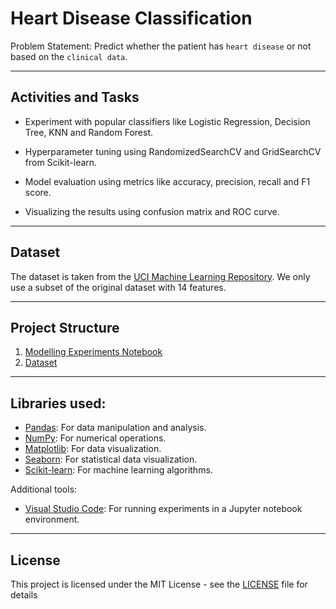 # Heart Disease Classification

Problem Statement: Predict whether the patient has `heart disease` or not based on the `clinical data`.

---

## Activities and Tasks

- Experiment with popular classifiers like Logistic Regression, Decision Tree, KNN and Random Forest.

- Hyperparameter tuning using RandomizedSearchCV and GridSearchCV from Scikit-learn.

- Model evaluation using metrics like accuracy, precision, recall and F1 score.

- Visualizing the results using confusion matrix and ROC curve.

---

## Dataset

The dataset is taken from the [UCI Machine Learning Repository](https://archive.ics.uci.edu/dataset/45/heart+disease). We only use a subset of the original dataset with 14 features.

---

## Project Structure

1. [Modelling Experiments Notebook](./heart-disease.ipynb)
2. [Dataset](./data/heart-disease.csv)

---

## Libraries used:

- [Pandas](https://pandas.pydata.org/): For data manipulation and analysis.
- [NumPy](https://numpy.org/): For numerical operations.
- [Matplotlib](https://matplotlib.org/): For data visualization.
- [Seaborn](https://seaborn.pydata.org/): For statistical data visualization.
- [Scikit-learn](https://scikit-learn.org/): For machine learning algorithms.

Additional tools:

- [Visual Studio Code](https://code.visualstudio.com/): For running experiments in a Jupyter notebook environment.

---

## License

This project is licensed under the MIT License - see the [LICENSE](LICENSE) file for details
